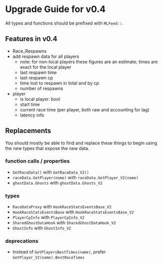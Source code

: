 # Upgrade Guide for v0.4

All types and functions should be prefixed with `MLFeed::`.

## Features in v0.4

* Race_Respawns
* add respawn data for all players
  * note: for non-local players these figures are an estimate; times are exact for the local player
  * last respawn time
  * last respawn cp
  * time lost to respawn in total and by cp
  * number of respawns
* player
  * is local player: bool
  * start time
  * current race time (per player, both raw and accounting for lag)
  * latency info

## Replacements

You should mostly be able to find and replace these things to begin using the new types that expose the new data.

### function calls / properties

- `GetRaceData()` with `GetRaceData_V2()`
- `raceData.GetPlayer(name)` with `raceData.GetPlayer_V2(name)`
- `ghostData.Ghosts` with `ghostData.Ghosts_V2`

### types

- `RaceDataProxy` with `HookRaceStatsEventsBase_V2`
- `HookRaceStatsEventsBase` with `HookRaceStatsEventsBase_V2`
- `PlayerCpInfo` with `PlayerCpInfo_V2`
- `SharedGhostDataHook` with `SharedGhostDataHook_V2`
- `GhostInfo` with `GhostInfo_V2`

### deprecations

- Instead of `GetPlayersBestTimes(name)`, prefer `GetPlayer_V2(name).BestRaceTimes`
